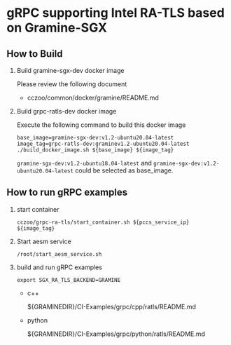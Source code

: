 # gRPC supporting Intel RA-TLS based on Gramine-SGX

## How to Build

1. Build gramine-sgx-dev docker image

    Please review the following document

    - cczoo/common/docker/gramine/README.md

2. Build grpc-ratls-dev docker image

    Execute the following command to build this docker image

    ```
    base_image=gramine-sgx-dev:v1.2-ubuntu20.04-latest
    image_tag=grpc-ratls-dev:graminev1.2-ubuntu20.04-latest
    ./build_docker_image.sh ${base_image} ${image_tag}
    ```

    `gramine-sgx-dev:v1.2-ubuntu18.04-latest` and `gramine-sgx-dev:v1.2-ubuntu20.04-latest` 
    could be selected as base_image.

## How to run gRPC examples

1. start container

    ```
    cczoo/grpc-ra-tls/start_container.sh ${pccs_service_ip} ${image_tag}
    ```

2. Start aesm service

    ```
    /root/start_aesm_service.sh
    ```

3. build and run gRPC examples

    ```
    export SGX_RA_TLS_BACKEND=GRAMINE
    ```

    - c++

        ${GRAMINEDIR}/CI-Examples/grpc/cpp/ratls/README.md

    - python

        ${GRAMINEDIR}/CI-Examples/grpc/python/ratls/README.md
